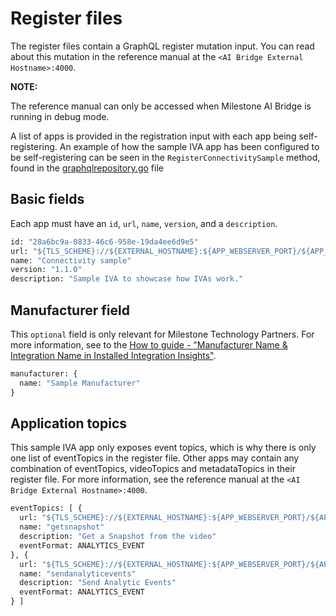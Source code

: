 # Register files

The register files contain a GraphQL register mutation input. You can read about this mutation in the reference manual at the `<AI Bridge External Hostname>:4000`.

**NOTE:**

The reference manual can only be accessed when Milestone AI Bridge is running in debug mode.

A list of apps is provided in the registration input with each app being self-registering.
An example of how the sample IVA app has been configured to be self-registering can be seen in the `RegisterConnectivitySample` method, found in the [graphqlrepository.go](../src/infrastructure/repositories/graphqlrepository.go) file

## Basic fields

Each app must have an `id`, `url`, `name`, `version`, and a `description`.

```graphql
id: "28a6bc9a-0833-46c6-958e-19da4ee6d9e5"
url: "${TLS_SCHEME}://${EXTERNAL_HOSTNAME}:${APP_WEBSERVER_PORT}/${APP_URL_PATH}"
name: "Connectivity sample"
version: "1.1.0"
description: "Sample IVA to showcase how IVAs work."
```

## Manufacturer field

This `optional` field is only relevant for Milestone Technology Partners. For more information, see to the [How to guide - "Manufacturer Name & Integration Name in Installed Integration Insights"](https://content.milestonesys.com/media/?mediaId=2926DE15-79F9-4B5A-91248030F2DF36CC).

```graphql
manufacturer: {
  name: "Sample Manufacturer"
}
```

## Application topics

This sample IVA app only exposes event topics, which is why there is only one list of eventTopics in the register file. Other apps may contain any combination of eventTopics, videoTopics and metadataTopics in their register file.
For more information, see the reference manual at the `<AI Bridge External Hostname>:4000`.

```graphql
eventTopics: [ {
  url: "${TLS_SCHEME}://${EXTERNAL_HOSTNAME}:${APP_WEBSERVER_PORT}/${APP_URL_PATH}/snapshot"
  name: "getsnapshot"
  description: "Get a Snapshot from the video"
  eventFormat: ANALYTICS_EVENT
}, {
  url: "${TLS_SCHEME}://${EXTERNAL_HOSTNAME}:${APP_WEBSERVER_PORT}/${APP_URL_PATH}/event/sendanalyticevents"
  name: "sendanalyticevents"
  description: "Send Analytic Events"
  eventFormat: ANALYTICS_EVENT
} ]
```
